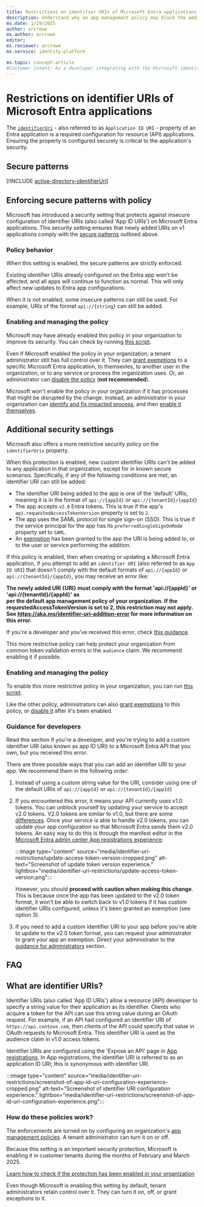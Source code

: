 ```yaml
---
title: Restrictions on identifier URIs of Microsoft Entra applications
description: Understand why an app management policy may block the addition of an identifier URI, and learn more about the policy and the restrictions it enforces on identifier URIs
ms.date: 1/29/2025
author: arcrowe
ms.author: arcrowe
editor: 
ms.reviewer: arcrowe
ms.service: identity-platform

ms.topic: concept-article
#Customer intent: As a developer integrating with the Microsoft identity platform, I want to understand why an app management policy blocked the addition of an identifier URI I tried to add, and learn more about the policy and the restrictions it enforces on identifier URIs.
---
```


# Restrictions on identifier URIs of Microsoft Entra applications

The [`identifierUri`](#what-are-identifier-uris) - also referred to as `Application ID URI` - property of an Entra application is a required configuration for resource (API) applications.  Ensuring the property is configured securely is critical to the application's security.

## Secure patterns

[!INCLUDE [active-directory-identifierUri](~/includes/entra-identifier-uri-patterns.md)]

## Enforcing secure patterns with policy

Microsoft has introduced a security setting that protects against insecure configuration of identifier URIs (also called 'App ID URIs') on Microsoft Entra applications.   This security setting ensures that newly added URIs on v1 applications comply with the [secure patterns](#secure-patterns) outlined above. 

### Policy behavior

When this setting is enabled, the secure patterns are strictly enforced. 

Existing identifier URIs already configured on the Entra app won't be affected, and all apps will continue to function as normal. This will only affect new updates to Entra app configurations.

When it is not enabled, some insecure patterns can still be used.  For example, URIs of the format `api://{string}` can still be added.

### Enabling and managing the policy

Microsoft may have already enabled this policy in your organization to improve its security.  You can check by running [this script](https://aka.ms/check-identifier-uri-protection-state).  

Even if Microsoft enabled the policy in your organization, a tenant administrator still has full control over it.  They can [grant exemptions](https://aka.ms/identifier-uri-protection-grant-exemptions) to a specific Microsoft Entra application, to themsevles, to another user in the organization, or to any service or process the organization uses.   Or, an administrator can [disable the policy](https://aka.ms/disable-identifier-uri-protection) (**not recommended**).

Microsoft won't enable the policy in your organization if it has processes that might be disrupted by the change.  Instead, an administrator in your organization can [identify and fix impacted process](todo), and then [enable it themselves](https://aka.ms/enable-identifier-uri-protection).

## Additional security settings

Microsoft also offers a more restrictive security policy on the `identifierUris` property. 

When this protection is enabled, new custom identifier URIs can't be added to any application in that organization, except for in known secure scenarios. Specifically, if any of the following conditions are met, an identifier URI can still be added:

- The identifier URI being added to the app is one of the 'default' URIs, meaning it is in the format of `api://{appId}` or `api://{tenantId}/{appId}`
- The app accepts `v2.0` Entra tokens. This is true if the app's `api.requestedAccessTokenVersion` property is set to `2`.
- The app uses the SAML protocol for single sign-on (SSO). This is true if the service principal for the app has its `preferredSingleSignOnMode` property set to `SAML`.
- An [exemption](#guidance-for-administrators) has been granted to the app the URI is being added to, or to the user or service performing the addition.

If this policy is enabled, then when creating or updating a Microsoft Entra application, if you attempt to add an `identifier URI` (also referred to as `App ID URI`) that doesn't comply with the default formats of `api://{appId}` or `api://{tenantId}/{appId}`, you may receive an error like:

**The newly added URI {URI} must comply with the format 'api://{appId}' or 'api://{tenantId}/{appId}' as per the default app management policy of your organization. If the requestedAccessTokenVersion is set to 2, this restriction may not apply.  See https://aka.ms/identifier-uri-addition-error for more information on this error.**

If you're a developer and you've received this error, check [this guidance](#guidance-for-developers).

This more restrictive policy can help protect your organization from common token validation errors in the `audience` claim.  We recommend enabling it if possible.

### Enabling and managing the policy

To enable this more restrictive policy in your organization, you can run [this script](todo).

Like the other policy, administrators can also [grant exemptions](todo) to this policy, or [disable it](todo) after it's been enabled.

### Guidance for developers

Read this section if you're a developer, and you're trying to add a custom identifier URI (also known as app ID URI) to a Microsoft Entra API that you own, but you received this error.

There are three possible ways that you can add an identifier URI to your app. We recommend them in the following order:

1.  Instead of using a custom string value for the URI, consider using one of the default URIs of `api://{appId}` or `api://{tenantId}/{appId}`
1. If you encountered this error, it means your API currently uses v1.0 tokens. You can unblock yourself by updating your service to accept v2.0 tokens. V2.0 tokens are similar to v1.0, but there are some [differences](https://learn.microsoft.com/entra/identity-platform/access-token-claims-reference). Once your service is able to handle v2.0 tokens, you can update your app configuration so that Microsoft Entra sends them v2.0 tokens. An easy way to do this is through the manifest editor in the [Microsoft Entra admin center App registrations experience](https://aka.ms/ra/prod):

    :::image type="content" source="media/identifier-uri-restrictions/update-access-token-version-cropped.png" alt-text="Screenshot of update token version experience." lightbox="media/identifier-uri-restrictions/update-access-token-version.png":::

    However, you should **proceed with caution when making this change**. This is because once the app has been updated to the v2.0 token format, it won't be able to switch back to v1.0 tokens if it has custom identifier URIs configured, unless it's been granted an exemption (see option 3).
1. If you need to add a custom identifier URI to your app before you're able to update to the v2.0 token format, you can request your administrator to grant your app an exemption. Direct your administrator to the [guidance for administrators](#guidance-for-administrators) section.

## FAQ

## What are identifier URIs?

Identifier URIs (also called 'App ID URIs') allow a resource (API) developer to specify a string value for their application as its identifier. Clients who acquire a token for the API can use this string value during an OAuth request. For example, if an API had configured an identifier URI of `https://api.contoso.com`, then clients of the API could specify that value in OAuth requests to Microsoft Entra. This identifier URI is used as the audience claim in v1.0 access tokens.

Identifier URIs are configured using the 'Expose an API' page in [App registrations](https://aka.ms/ra/prod).  In App registrations, the identifier URI is referred to as an application ID URI; this is synonymous with identifier URI.

:::image type="content" source="media/identifier-uri-restrictions/screenshot-of-app-id-uri-configuration-experience-cropped.png" alt-text="Screenshot of identifier URI configuration experience." lightbox="media/identifier-uri-restrictions/screenshot-of-app-id-uri-configuration-experience.png":::

### How do these policies work?

The enforcements are turned on by configuring an organization's [app management policies](https://learn.microsoft.com/graph/api/resources/applicationauthenticationmethodpolicy?view=graph-rest-beta). A tenant administrator can turn it on or off. 

Because this setting is an important security protection, Microsoft is enabling it in customer tenants during the months of February and March 2025.

[Learn how to check if the protection has been enabled in your organization](https://aka.ms/check-identifier-uri-protection-state)

Even though Microsoft is enabling this setting by default, tenant administrators retain control over it. They can turn it on, off, or grant exceptions to it.
